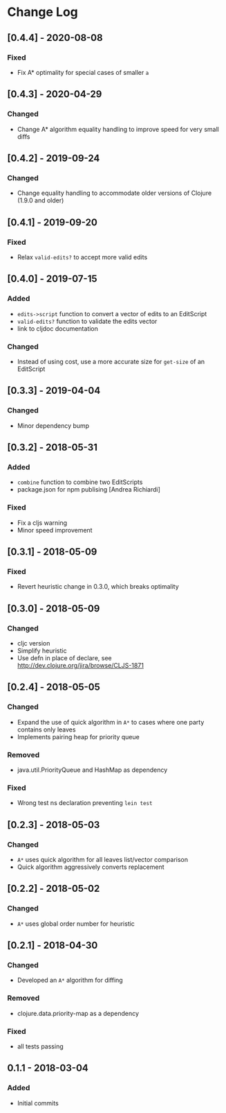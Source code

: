 # Change Log

## [0.4.4] - 2020-08-08
### Fixed
- Fix A\* optimality for special cases of smaller `a`

## [0.4.3] - 2020-04-29
### Changed
- Change A\* algorithm equality handling to improve speed for very small diffs

## [0.4.2] - 2019-09-24
### Changed
- Change equality handling to accommodate older versions of Clojure (1.9.0 and older)

## [0.4.1] - 2019-09-20
### Fixed
- Relax `valid-edits?` to accept more valid edits

## [0.4.0] - 2019-07-15
### Added
- `edits->script` function to convert a vector of edits to an EditScript
- `valid-edits?` function to validate the edits vector
- link to cljdoc documentation
### Changed
- Instead of using cost, use a more accurate size for `get-size` of an EditScript

## [0.3.3] - 2019-04-04
### Changed
- Minor dependency bump

## [0.3.2] - 2018-05-31
### Added
- `combine` function to combine two EditScripts
- package.json for npm publising [Andrea Richiardi]
### Fixed
- Fix a cljs warning
- Minor speed improvement

## [0.3.1] - 2018-05-09
### Fixed
- Revert heuristic change in 0.3.0, which breaks optimality

## [0.3.0] - 2018-05-09
### Changed
- cljc version
- Simplify heuristic
- Use defn in place of declare, see http://dev.clojure.org/jira/browse/CLJS-1871

## [0.2.4] - 2018-05-05
### Changed
- Expand the use of quick algorithm in `A*` to cases where one party contains only leaves
- Implements pairing heap for priority queue

### Removed
- java.util.PriorityQueue and HashMap as dependency

### Fixed
- Wrong test ns declaration preventing `lein test`

## [0.2.3] - 2018-05-03
### Changed
- `A*` uses quick algorithm for all leaves list/vector comparison
- Quick algorithm aggressively converts replacement

## [0.2.2] - 2018-05-02
### Changed
- `A*` uses global order number for heuristic

## [0.2.1] - 2018-04-30
### Changed
- Developed an `A*` algorithm for diffing

### Removed
- clojure.data.priority-map as a dependency

### Fixed
- all tests passing

## 0.1.1 - 2018-03-04
### Added
- Initial commits
